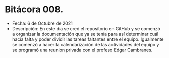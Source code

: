 # Bitácora 008.
- Fecha: 6 de Octubre de 2021
- Descripción: En este día se creó el repositorio en GitHub y se comenzó a organizar la documentación que ya se tenía para así determinar cuál hacía falta y poder dividir las tareas faltantes entre el equipo. Igualmente se comenzó a hacer la calendarización de las actividades del equipo y se programó una reunion privada con el profeso Edgar Cambranes.
